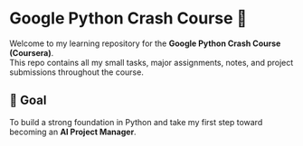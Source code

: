 # Google Python Crash Course 🚀
Welcome to my learning repository for the **Google Python Crash Course (Coursera)**.  
This repo contains all my small tasks, major assignments, notes, and project submissions throughout the course.

## 🎯 Goal
To build a strong foundation in Python and take my first step toward becoming an **AI Project Manager**.
